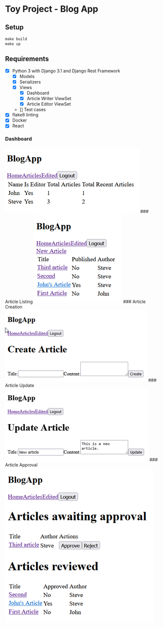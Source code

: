 # Toy Project - Blog App

## Setup

```shell
make build
make up
```

## Requirements

* [x] Python 3 with Django 3.1 and Django Rest Framework
    * [x] Models
    * [x] Serializers
    * [x] Views
        * [x] Dashboard
        * [x] Article Writer ViewSet
        * [x] Article Editor ViewSet
    * [] Test cases
* [x] flake8 linting
* [x] Docker
* [x] React

### Dashboard
<img src="screens/dashboard.png" alt="dashboard"/>
### Article Listing
<img src="screens/listing.png" alt="listing"/>
### Article Creation
<img src="screens/create.png" alt="create"/>
### Article Update
<img src="screens/update.png" alt="update"/>
### Article Approval
<img src="screens/edited.png" alt="edited"/>
